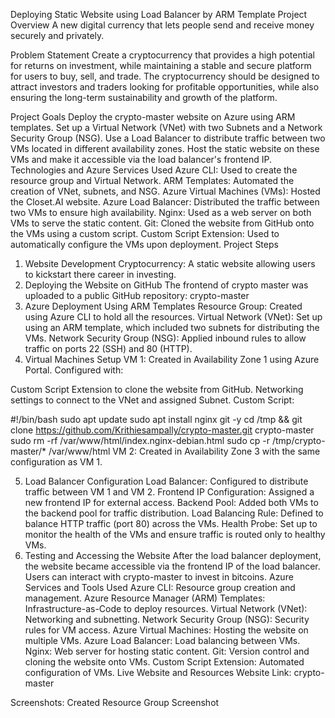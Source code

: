 Deploying Static Website using Load Balancer by ARM Template
Project Overview
A new digital currency that lets people send and receive money securely and privately.

Problem Statement
Create a cryptocurrency that provides a high potential for returns on investment, while maintaining a stable and secure platform for users to buy, sell, and trade. The cryptocurrency should be designed to attract investors and traders looking for profitable opportunities, while also ensuring the long-term sustainability and growth of the platform.

Project Goals
Deploy the crypto-master website on Azure using ARM templates.
Set up a Virtual Network (VNet) with two Subnets and a Network Security Group (NSG).
Use a Load Balancer to distribute traffic between two VMs located in different availability zones.
Host the static website on these VMs and make it accessible via the load balancer's frontend IP.
Technologies and Azure Services Used
Azure CLI: Used to create the resource group and Virtual Network.
ARM Templates: Automated the creation of VNet, subnets, and NSG.
Azure Virtual Machines (VMs): Hosted the Closet.AI website.
Azure Load Balancer: Distributed the traffic between two VMs to ensure high availability.
Nginx: Used as a web server on both VMs to serve the static content.
Git: Cloned the website from GitHub onto the VMs using a custom script.
Custom Script Extension: Used to automatically configure the VMs upon deployment.
Project Steps
1. Website Development
Cryptocurrency: A static website allowing users to kickstart there career in investing.
2. Deploying the Website on GitHub
The frontend of crypto master was uploaded to a public GitHub repository: crypto-master
3. Azure Deployment Using ARM Templates
Resource Group: Created using Azure CLI to hold all the resources.
Virtual Network (VNet): Set up using an ARM template, which included two subnets for distributing the VMs.
Network Security Group (NSG): Applied inbound rules to allow traffic on ports 22 (SSH) and 80 (HTTP).
4. Virtual Machines Setup
VM 1: Created in Availability Zone 1 using Azure Portal. Configured with:

Custom Script Extension to clone the website from GitHub.
Networking settings to connect to the VNet and assigned Subnet.
Custom Script:

#!/bin/bash
sudo apt update
sudo apt install nginx git -y
cd /tmp && git clone https://github.com/Krithiesampally/crypto-master.git crypto-master
sudo rm -rf /var/www/html/index.nginx-debian.html
sudo cp -r /tmp/crypto-master/* /var/www/html
VM 2: Created in Availability Zone 3 with the same configuration as VM 1.

5. Load Balancer Configuration
Load Balancer: Configured to distribute traffic between VM 1 and VM 2.
Frontend IP Configuration: Assigned a new frontend IP for external access.
Backend Pool: Added both VMs to the backend pool for traffic distribution.
Load Balancing Rule: Defined to balance HTTP traffic (port 80) across the VMs.
Health Probe: Set up to monitor the health of the VMs and ensure traffic is routed only to healthy VMs.
6. Testing and Accessing the Website
After the load balancer deployment, the website became accessible via the frontend IP of the load balancer. Users can interact with crypto-master to invest in bitcoins.
Azure Services and Tools Used
Azure CLI: Resource group creation and management.
Azure Resource Manager (ARM) Templates: Infrastructure-as-Code to deploy resources.
Virtual Network (VNet): Networking and subnetting.
Network Security Group (NSG): Security rules for VM access.
Azure Virtual Machines: Hosting the website on multiple VMs.
Azure Load Balancer: Load balancing between VMs.
Nginx: Web server for hosting static content.
Git: Version control and cloning the website onto VMs.
Custom Script Extension: Automated configuration of VMs.
Live Website and Resources
Website Link: crypto-master

Screenshots: Created Resource Group Screenshot
